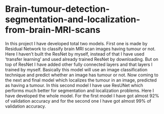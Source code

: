 # Brain-tumour-detection-segmentation-and-localization-from-brain-MRI-scans
In this project I have developed total two models. First one is made by Residual Network to classify brain MRI scan images having tumour or not. Here I haven’t built the ResNet by myself, instead of that I have used ‘transfer learning’ and used already trained ResNet by downloading. But on top of ResNet I have added other fully connected layers and that layers I trained by myself. Basically this model will use an image classification technique and predict whether an image has tumour or not. Now coming to the next and final model which localizes the tumour in an image, predicted as having a tumour. In this second model I have use ResUNet which performs much better for segmentation and localization problems. Here I have developed the whole model. For the first model I have got almost 92% of validation accuracy and for the second one I have got almost 99% of validation accuracy. 
